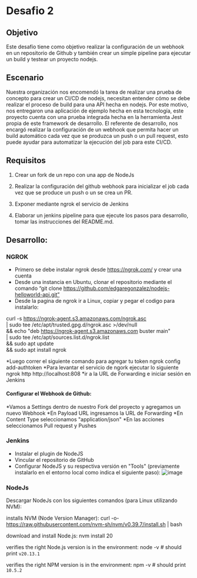 # Desafio 2

## Objetivo
Este desafío tiene como objetivo realizar la configuración de un webhook en un repositorio de Github y también 
crear un simple pipeline para ejecutar un build y testear un proyecto nodejs.

## Escenario
Nuestra organización nos encomendó la tarea de realizar una prueba de concepto para crear un CI/CD de 
nodejs, necesitan entender cómo se debe realizar el proceso de build para una API hecha en nodejs. Por este 
motivo, nos entregaron una aplicación de ejemplo hecha en esta tecnología, este proyecto cuenta con una 
prueba integrada hecha en la herramienta Jest propia de este framework de desarrollo. El referente de 
desarrollo, nos encargó realizar la configuración de un webhook que permita hacer un build automático cada 
vez que se produzca un push o un pull request, esto puede ayudar para automatizar la ejecución del job para 
este CI/CD.

## Requisitos

1. Crear un fork de un repo con una app de NodeJs

2. Realizar la configuración del github webhook para inicializar el job cada vez que se produce un push o un se 
crea un PR. 
3. Exponer mediante ngrok el servicio de Jenkins
4. Elaborar un jenkins pipeline para que ejecute los pasos para desarrollo, tomar las instrucciones del 
README.md.

## Desarrollo:

### NGROK

* Primero se debe instalar ngrok desde https://ngrok.com/ y crear una cuenta
* Desde una instancia en Ubuntu, clonar el repositorio mediante el comando “git clone 
https://github.com/edgaregonzalez/nodejs-helloworld-api.git”
* Desde la pagina de ngrok ir a Linux, copiar y pegar el codigo para instalarlo:

curl -s https://ngrok-agent.s3.amazonaws.com/ngrok.asc \
| sudo tee /etc/apt/trusted.gpg.d/ngrok.asc >/dev/null \
&& echo "deb https://ngrok-agent.s3.amazonaws.com buster main" \
| sudo tee /etc/apt/sources.list.d/ngrok.list \
&& sudo apt update \
&& sudo apt install ngrok

*Luego correr el siguiente comando para agregar tu token
ngrok config add-authtoken <token>
*Para levantar el servicio de ngork ejecutar lo siguiente
ngrok http http://localhost:808
*ir a la URL de Forwarding e iniciar sesión en Jenkins

#### Configurar el Webhook de Github:
*Vamos a Settings dentro de nuestro Fork del proyecto y agregamos un nuevo Webhook
*En Payload URL ingresamos la URL de Forwarding
*En Content Type seleccionamos "application/json"
*En las acciones seleccionamos Pull request y Pushes

### Jenkins

* Instalar el plugin de NodeJS
* Vincular el repositorio  de GitHub
* Configurar NodeJS y su respectiva versión en "Tools" (previamente instalarlo en el entorno local como indica el siguiente paso):
 ![image](https://github.com/user-attachments/assets/ff26f601-0465-4f90-90fe-98881d2977ce)

### NodeJs
Descargar NodeJs con los siguientes comandos (para Linux utilizando NVM):

installs NVM (Node Version Manager):
curl -o- https://raw.githubusercontent.com/nvm-sh/nvm/v0.39.7/install.sh | bash

download and install Node.js:
nvm install 20

verifies the right Node.js version is in the environment:
node -v # should print `v20.13.1`

verifies the right NPM version is in the environment:
npm -v # should print `10.5.2`
